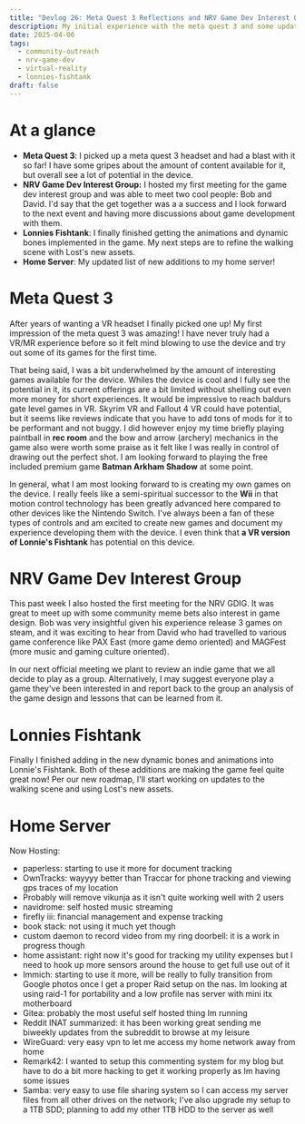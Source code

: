```yaml
---
title: "Devlog 26: Meta Quest 3 Reflections and NRV Game Dev Interest Group"
description: My initial experience with the meta quest 3 and some updates on the NRV game dev interest group.
date: 2025-04-06
tags:
  - community-outreach
  - nrv-game-dev
  - virtual-reality
  - lonnies-fishtank
draft: false
---
```

# At a glance

- **Meta Quest 3**: I picked up a meta quest 3 headset and had a blast with it so far! I have some gripes about the amount of content available for it, but overall see a lot of potential in the device.
- **NRV Game Dev Interest Group:** I hosted my first meeting for the game dev interest group and was able to meet two cool people: Bob and David. I'd say that the get together was a a success and I look forward to the next event and having more discussions about game development with them.
- **Lonnies Fishtank**: I finally finished getting the animations and dynamic bones implemented in the game. My next steps are to refine the walking scene with Lost's new assets.
- **Home Server**: My updated list of new additions to my home server!

# Meta Quest 3

After years of wanting a VR headset I finally picked one up! My first impression of the meta quest 3 was amazing! I have never truly had a VR/MR experience before so it felt mind blowing to use the device and try out some of its games for the first time.

That being said, I was a bit underwhelmed by the amount of interesting games available for the device. Whiles the device is cool and I fully see the potential in it, its current offerings are a bit limited without shelling out even more money for short experiences. It would be impressive to reach baldurs gate level games in VR. Skyrim VR and Fallout 4 VR could have potential, but it seems like reviews indicate that you have to add tons of mods for it to be performant and not buggy. I did however enjoy my time briefly playing paintball in **rec room** and the bow and arrow (archery) mechanics in the game also were worth some praise as it felt like I was really in control of drawing out the perfect shot. I am looking forward to playing the free included premium game **Batman Arkham Shadow** at some point.

In general, what I am most looking forward to is creating my own games on the device. I really feels like a semi-spiritual successor to the **Wii** in that motion control technology has been greatly advanced here compared to other devices like the Nintendo Switch. I've always been a fan of these types of controls and am excited to create new games and document my experience developing them with the device. I even think that **a VR version of Lonnie's Fishtank** has potential on this device.

# NRV Game Dev Interest Group

This past week I also hosted the first meeting for the NRV GDIG. It was great to meet up with some community meme bets also interest in game design. Bob was very insightful given his experience release 3 games on steam, and it was exciting to hear from David who had travelled to various game conference like PAX East (more game demo oriented) and MAGFest (more music and gaming culture oriented).

In our next official meeting we plant to review an indie game that we all decide to play as a group. Alternatively, I may suggest everyone play a game they've been interested in and report back to the group an analysis of the game design and lessons that can be learned from it.

# Lonnies Fishtank

Finally I finished adding in the new dynamic bones and animations into Lonnie's Fishtank. Both of these additions are making the game feel quite great now! Per our new roadmap, I'll start working on updates to the walking scene and using Lost's new assets.

# Home Server 

Now Hosting:
- paperless: starting to use it more for document tracking
- OwnTracks: wayyyy better than Traccar for phone tracking and viewing gps traces of my location
- Probably will remove vikunja as it isn't quite working well with 2 users
- navidrome: self hosted music streaming
- firefly iii: financial management and expense tracking 
- book stack: not using it much yet though
- custom daemon to record video from my ring doorbell: it is a work in progress though
- home assistant: right now it's good for tracking my utility expenses but I need to hook up more sensors around the house to get full use out of it
- Immich: starting to use it more, will be really to fully transition from Google photos once I get a proper Raid setup on the nas. Im looking at using raid-1 for portability and a low profile nas server with mini itx motherboard
- Gitea: probably the most useful self hosted thing Im running 
- Reddit INAT summarized: it has been working great sending me biweekly updates from the subreddit to browse at my leisure
- WireGuard: very easy vpn to let me access my home network away from home
- Remark42: I wanted to setup this commenting system for my blog but have to do a bit more hacking to get it working properly as Im having some issues 
- Samba: very easy to use file sharing system so I can access my server files from all other drives on the network; I've also upgrade my setup to a 1TB SDD; planning to add my other 1TB HDD to the server as well
